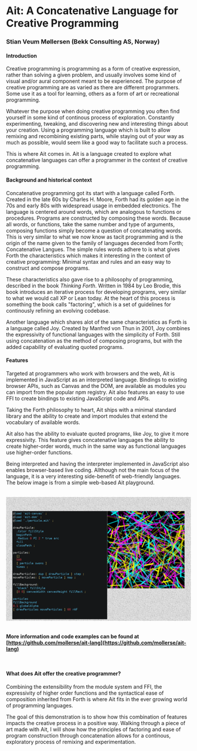 # Ait: A Concatenative Language for Creative Programming

### Stian Veum Møllersen (Bekk Consulting AS, Norway)

#### Introduction

Creative programming is programming as a form of creative expression, rather than solving a given problem, and usually involves some kind of visual and/or aural component meant to be experienced. The purpose of creative programming are as varied as there are different programmers. Some use it as a tool for learning, others as a form of art or recreational programming.

Whatever the purpose when doing creative programming you often find yourself in some kind of continous process of exploration. Constantly experimenting, tweaking, and discovering new and interesting things about your creation. Using a programming language which is built to allow remixing and recombining existing parts, while staying out of your way as much as possible, would seem like a good way to facilitate such a process.

This is where Ait comes in. Ait is a language created to explore what concatenative languages can offer a programmer in the context of creative programming.

#### Background and historical context

Concatenative programming got its start with a language called Forth. Created in the late 60s by Charles H. Moore, Forth had its golden age in the 70s and early 80s with widespread usage in embedded electronics. The language is centered around words, which are analogous to functions or procedures. Programs are constructed by composing these words. Because all words, or functions, take the same number and type of arguments, composing functions simply become a question of concatenating words. This is very similar to what we now know as tacit programming and is the origin of the name given to the family of languages decended from Forth; Concatenative Langues. The simple rules words adhere to is what gives Forth the characteristics which makes it interesting in the context of creative programming: Minimal syntax and rules and an easy way to construct and compose programs.

These characteristics also gave rise to a philosophy of programming, described in the book _Thinking Forth_. Written in 1984 by Leo Brodie, this book introduces an iterative process for developing programs, very similar to what we would call XP or Lean today. At the heart of this process is something the book calls "factoring", which is a set of guidelines for continously refining an evolving codebase.

Another language which shares alot of the same characteristics as Forth is a language called Joy. Created by Manfred von Thun in 2001, Joy combines the expressivity of functional languages with the simplicity of Forth. Still using concatenation as the method of composing programs, but with the added capability of evaluating quoted programs.

#### Features

Targeted at programmers who work with browsers and the web, Ait is implemented in JavaScript as an interpreted language. Bindings to existing browser APIs, such as Canvas and the DOM, are available as modules you can import from the popular npm registry. Ait also features an easy to use FFI to create bindings to existing JavaScript code and APIs.

Taking the Forth philosophy to heart, Ait ships with a minimal standard library and the ability to create and import modules that extend the vocabulary of available words.

Ait also has the ability to evaluate quoted programs, like Joy, to give it more expressivity. This feature gives concatenative languages the ability to create higher-order words, much in the same way as functional languages use higher-order functions.

Being interpreted and having the interpreter implemented in JavaScript also enables browser-based live coding. Allthough not the main focus of the language, it is a very interesting side-benefit of web-friendly languages. The below image is from a simple web-based Ait playground.

<br>
<center>
<img src="/2017/ait_rsrc/ait.png" alt="A piece of Ait code with the resulting image on the side" width="600">
</center>
<br>

**More information and code examples can be found at [https://github.com/mollerse/ait-lang](https://github.com/mollerse/ait-lang)**

<br>

#### What does Ait offer the creative programmer?

Combining the extensibility from the module system and FFI, the expressivity of higher order functions and the syntactical ease of composition inherited from Forth is where Ait fits in the ever growing world of programming languages.

The goal of this demonstration is to show how this combination of features impacts the creative process in a positive way. Walking through a piece of art made with Ait, I will show how the principles of factoring and ease of program construction through concatenation allows for a continous, exploratory process of remixing and experimentation.